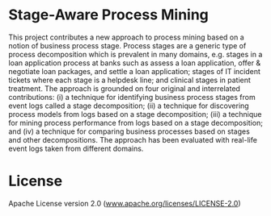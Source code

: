 # Stage-Aware Process Mining
This project contributes a new approach to process mining based on a notion of business process stage. Process stages are a generic type of process decomposition which is prevalent in many domains, e.g. stages in a loan application process at banks such as assess a loan application, offer \& negotiate loan packages, and settle a loan application; stages of IT incident tickets where each stage is a helpdesk line; and clinical stages in patient treatment. The approach is grounded on four original and interrelated contributions: (i) a technique for identifying business process stages from event logs called a stage decomposition; (ii) a technique for discovering process models from logs based on a stage decomposition; (iii) a technique for mining process performance from logs based on a stage decomposition; and (iv) a technique for comparing business processes based on stages and other decompositions. The approach has been evaluated with real-life event logs taken from different domains.

# License
Apache License version 2.0 (www.apache.org/licenses/LICENSE-2.0)
